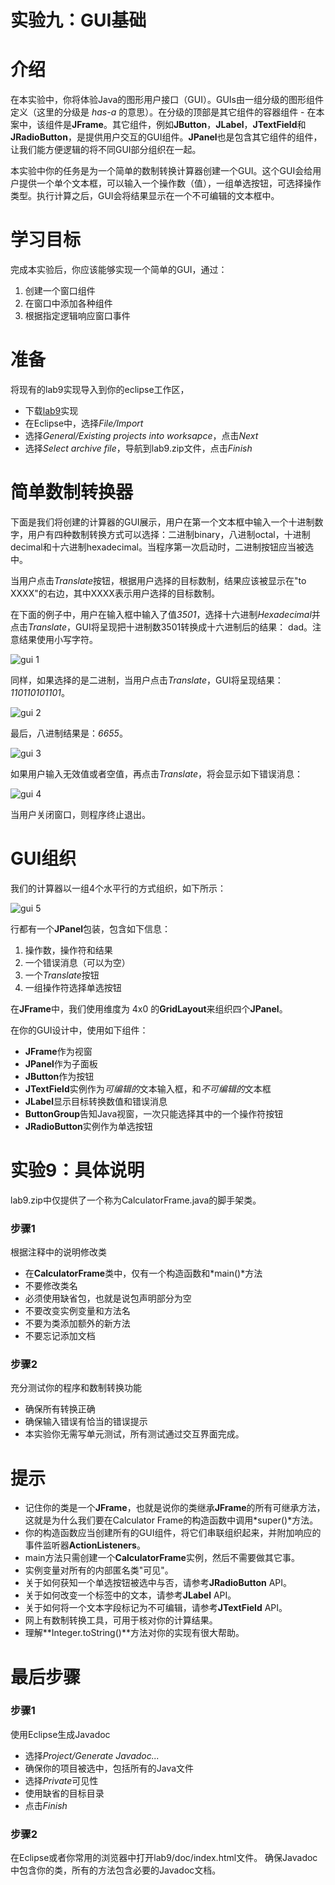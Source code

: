 实验九：GUI基础
======

# 介绍
在本实验中，你将体验Java的图形用户接口（GUI）。GUIs由一组分级的图形组件定义（这里的分级是 *has-a* 的意思）。在分级的顶部是其它组件的容器组件 - 在本案中，该组件是**JFrame**。其它组件，例如**JButton**，**JLabel**，**JTextField**和**JRadioButton**，是提供用户交互的GUI组件。**JPanel**也是包含其它组件的组件，让我们能方便逻辑的将不同GUI部分组织在一起。

本实验中你的任务是为一个简单的数制转换计算器创建一个GUI。这个GUI会给用户提供一个单个文本框，可以输入一个操作数（值），一组单选按钮，可选择操作类型。执行计算之后，GUI会将结果显示在一个不可编辑的文本框中。

# 学习目标
完成本实验后，你应该能够实现一个简单的GUI，通过：
1. 创建一个窗口组件
2. 在窗口中添加各种组件
3. 根据指定逻辑响应窗口事件

# 准备
将现有的lab9实现导入到你的eclipse工作区，
- 下载[lab9](lab9.zip)实现
- 在Eclipse中，选择*File/Import*
- 选择*General/Existing projects into worksapce*，点击*Next*
- 选择*Select archive file*，导航到lab9.zip文件，点击*Finish*

# 简单数制转换器
下面是我们将创建的计算器的GUI展示，用户在第一个文本框中输入一个十进制数字，用户有四种数制转换方式可以选择：二进制binary，八进制octal，十进制decimal和十六进制hexadecimal。当程序第一次启动时，二进制按钮应当被选中。

当用户点击*Translate*按钮，根据用户选择的目标数制，结果应该被显示在"to XXXX"的右边，其中XXXX表示用户选择的目标数制。

在下面的例子中，用户在输入框中输入了值*3501*，选择十六进制*Hexadecimal*并点击*Translate*，GUI将呈现把十进制数3501转换成十六进制后的结果： dad。注意结果使用小写字符。

![gui 1](images/gui_1.png)

同样，如果选择的是二进制，当用户点击*Translate*，GUI将呈现结果：*110110101101*。

![gui 2](images/gui_2.png)

最后，八进制结果是：*6655*。

![gui 3](images/gui_3.png)

如果用户输入无效值或者空值，再点击*Translate*，将会显示如下错误消息：

![gui 4](images/gui_4.png)

当用户关闭窗口，则程序终止退出。

# GUI组织

我们的计算器以一组4个水平行的方式组织，如下所示：

![gui 5](images/gui_5.png)

行都有一个**JPanel**包装，包含如下信息：
1. 操作数，操作符和结果
2. 一个错误消息（可以为空）
3. 一个*Translate*按钮
4. 一组操作符选择单选按钮

在**JFrame**中，我们使用维度为 4x0 的**GridLayout**来组织四个**JPanel**。

在你的GUI设计中，使用如下组件：
- **JFrame**作为视窗
- **JPanel**作为子面板
- **JButton**作为按钮
- **JTextField**实例作为*可编辑的*文本输入框，和*不可编辑的*文本框
- **JLabel**显示目标转换数值和错误消息
- **ButtonGroup**告知Java视窗，一次只能选择其中的一个操作符按钮
- **JRadioButton**实例作为单选按钮

# 实验9：具体说明
lab9.zip中仅提供了一个称为CalculatorFrame.java的脚手架类。

### 步骤1
根据注释中的说明修改类
- 在**CalculatorFrame**类中，仅有一个构造函数和*main()*方法
- 不要修改类名
- 必须使用缺省包，也就是说包声明部分为空
- 不要改变实例变量和方法名
- 不要为类添加额外的新方法
- 不要忘记添加文档

### 步骤2
充分测试你的程序和数制转换功能
- 确保所有转换正确
- 确保输入错误有恰当的错误提示
- 本实验你无需写单元测试，所有测试通过交互界面完成。

# 提示
- 记住你的类是一个**JFrame**，也就是说你的类继承**JFrame**的所有可继承方法，这就是为什么我们要在Calculator Frame的构造函数中调用*super()*方法。
- 你的构造函数应当创建所有的GUI组件，将它们串联组织起来，并附加响应的事件监听器**ActionListeners**。
- main方法只需创建一个**CalculatorFrame**实例，然后不需要做其它事。
- 实例变量对所有的内部匿名类"可见"。
- 关于如何获知一个单选按钮被选中与否，请参考**JRadioButton** API。
- 关于如何改变一个标签中的文本，请参考**JLabel** API。
- 关于如何将一个文本字段标记为不可编辑，请参考**JTextField** API。
- 网上有数制转换工具，可用于核对你的计算结果。
- 理解**Integer.toString()**方法对你的实现有很大帮助。


# 最后步骤

### 步骤1
使用Eclipse生成Javadoc
- 选择*Project/Generate Javadoc...*
- 确保你的项目被选中，包括所有的Java文件
- 选择*Private*可见性
- 使用缺省的目标目录
- 点击*Finish*


### 步骤2
在Eclipse或者你常用的浏览器中打开lab9/doc/index.html文件。 确保Javadoc中包含你的类，所有的方法包含必要的Javadoc文档。


